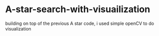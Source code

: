# A-star-search-with-visuailization
building on top of the previous A star code, i used simple openCV to do visualization
